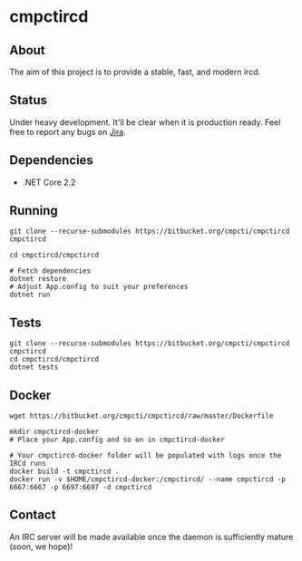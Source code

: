 cmpctircd
=========

About
-----
The aim of this project is to provide a stable, fast, and modern ircd.

Status
-----
Under heavy development. It'll be clear when it is production ready. Feel free to report any bugs on [Jira](https://cmpct.atlassian.net).

Dependencies
-----
* .NET Core 2.2

Running
-----
```
git clone --recurse-submodules https://bitbucket.org/cmpcti/cmpctircd cmpctircd

cd cmpctircd/cmpctircd

# Fetch dependencies
dotnet restore
# Adjust App.config to suit your preferences
dotnet run
```

Tests
-----
```
git clone --recurse-submodules https://bitbucket.org/cmpcti/cmpctircd cmpctircd
cd cmpctircd/cmpctircd
dotnet tests
```

Docker
-----
```
wget https://bitbucket.org/cmpcti/cmpctircd/raw/master/Dockerfile

mkdir cmpctircd-docker
# Place your App.config and so on in cmpctircd-docker

# Your cmpctircd-docker folder will be populated with logs once the IRCd runs
docker build -t cmpctircd .
docker run -v $HOME/cmpctircd-docker:/cmpctircd/ --name cmpctircd -p 6667:6667 -p 6697:6697 -d cmpctircd
```

Contact
-------
An IRC server will be made available once the daemon is sufficiently mature (soon, we hope)!
